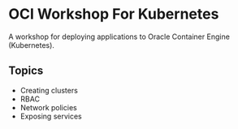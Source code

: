 # OCI Workshop For Kubernetes

A workshop for deploying applications to Oracle Container Engine (Kubernetes).

## Topics

* Creating clusters
* RBAC
* Network policies
* Exposing services
